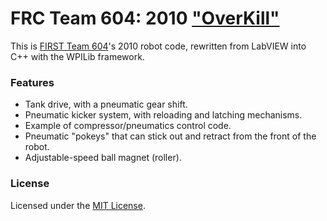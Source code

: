 FRC Team 604: 2010 ["OverKill"](http://604robotics.com/Quixilver/Robots/)
===================

This is [FIRST Team 604](http://604robotics.com/)'s 2010 robot code, rewritten from LabVIEW into C++ with the WPILib framework.

### Features
 - Tank drive, with a pneumatic gear shift.
 - Pneumatic kicker system, with reloading and latching mechanisms.
 - Example of compressor/pneumatics control code.
 - Pneumatic "pokeys" that can stick out and retract from the front of the robot.
 - Adjustable-speed ball magnet (roller).

### License

Licensed under the [MIT License](https://en.wikipedia.org/wiki/MIT_License).
